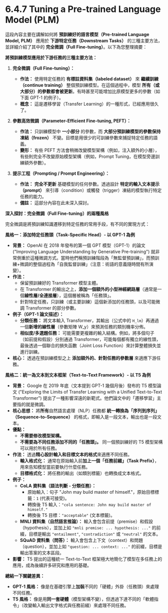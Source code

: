 # 6.4.7 Tuning a Pre-trained Language Model (PLM)

這段內容主要在講解如何將 **預訓練好的語言模型（Pre-trained Language Model, PLM）** 應用於 **下游特定任務（Downstream Tasks）** 的三種主要方法，並詳細介紹了其中的 **完全微調（Full Fine-tuning）**。以下為您整理摘要：

**將預訓練模型應用於下游任務的三種主要方法：**

1. **完全微調（Full Fine-tuning）：**
    - **作法：** 使用特定任務的 **有標註資料集（labeled dataset）** 來 **繼續訓練（continue training）** 整個預訓練模型。在這個過程中，模型 **所有（或大部分）的參數都會被更新**。有時甚至可能增加比原模型更多的參數（如下面 GPT-1 的例子）。
    - **概念：** 這是遷移學習（Transfer Learning）的一種形式，已經應用很久了。
	
2. **參數高效微調（Parameter-Efficient Fine-tuning, PEFT）：**
    - **作法：** 只訓練模型中 **一小部分** 的參數，而 **大部分預訓練模型的參數保持凍結（frozen）** 不變。目標是用很少的可訓練參數來捕捉特定任務的語義。
    - **變形：** 有些 PEFT 方法會稍微改變模型架構（例如，注入額外的小層），有些則完全不改變原始模型架構（例如，Prompt Tuning，在模型旁邊訓練額外參數）。
	
3. **提示工程（Prompting / Prompt Engineering）：**
    - **作法：** **完全不更新** 基礎模型的任何參數。透過設計 **特定的輸入文本提示（prompt）** 來引導（condition）或觸發（trigger）凍結的模型執行特定任務的能力。
    - **備註：** 這部分內容在此未深入探討。

**深入探討：完全微調（Full Fine-tuning）的兩種風格**

完全微調是將預訓練知識遷移到特定任務的常用手段，有不同的實現方式：

**風格一：添加特定任務頭（Task-Specific Head）- 以 GPT-1 為例**

- **背景：** OpenAI 在 2018 年發布的第一個 GPT 模型（GPT-1）的論文 ("Improving Language Understanding by Generative Pre-training") 就非常側重於這種微調方式。當時他們稱預訓練階段為「無監督預訓練」，而預訓練+微調的整個過程為「自我監督訓練」（注意：術語的意義隨時間有所演變）。
- **作法：**
    - 保留預訓練好的 Transformer 模型主體。
    - 在 Transformer 的輸出之上，**添加一個額外的小型神經網路層**（通常是一個**線性層/全連接層**），這個層被稱為「任務頭」。
    - 針對特定任務，只訓練（或主要訓練）這個新添加的任務頭，以及可能微調 Transformer 的部分參數。
- **例子（GPT-1 論文描述）：**
    - **分類任務：** 將文本輸入 Transformer，其輸出（公式中的 `H_lm`）再通過一個**新增的線性層**（參數矩陣 W_y）來預測任務的類別機率分佈。
    - **相似度/多選題任務：** 可能需要更複雜的輸入結構。例如，將多個句子（如前提和假設）分別通過 Transformer，可能每個都有獨立的線性頭，最後透過一個聯合的損失函數（Joint Loss Function）來計算整體損失並進行訓練。
- **核心：** 透過在預訓練模型之上 **添加額外的、針對任務的參數層** 來適應下游任務。

**風格二：統一為文本到文本框架（Text-to-Text Framework）- 以 T5 為例**

- **背景：** Google 在 2019 年底（文本提到 GPT-1 幾個月後）發布的 T5 模型論文 ("Exploring the Limits of Transfer Learning with a Unified Text-to-Text Transformer") 提出了一種影響深遠的新範式。他們論文中的「遷移學習」主要指的就是微調。
- **核心思想：** 將**所有**自然語言處理（NLP）任務都 **統一轉換為「序列到序列」（Sequence-to-Sequence）** 的格式，即輸入是一段文本，輸出也是一段文本。
- **優點：**
    - **不需要修改模型架構。**
    - **不需要為不同任務添加不同的「任務頭」。** 同一個預訓練好的 T5 模型架構可以用於所有任務。
- **作法：** 透過**精心設計輸入和目標文本的格式**來適應不同任務。
    - **輸入格式化：** 通常在原始輸入前**加上一個「任務前綴」（Task Prefix）**，用來告知模型當前要執行什麼任務。
    - **目標格式化：** 將任務的輸出（如類別標籤）也轉換成文本格式。
- **例子：**
    - **CoLA 資料集（語法判斷 - 分類任務）：**
        - 原始輸入：句子 "John may build master of himself."，原始目標標籤：`1` (代表可接受)。
        - 轉換後 T5 輸入：`"cola sentence: John may build master of himself."`
        - 轉換後 T5 目標：`"acceptable"` (文本標籤)。
    - **MNLI 資料集（自然語言推論）：** 輸入會包含前提（premise）和假設（hypothesis），並加上如 `"mnli premise: ... hypothesis: ..."` 的前綴，目標是輸出 `"entailment"`, `"contradiction"` 或 `"neutral"` 的文本。
    - **SQuAD 資料集（問答）：** 輸入會包含上下文（context）和問題（question），並加上如 `"question: ... context: ..."` 的前綴，目標是輸出答案的文本區段。
- **影響：** T5 提出的這種統一 Text-to-Text 框架極大地簡化了模型在多任務上的應用，成為後續許多研究和應用的基礎。

**總結一下關鍵差異：**
- **GPT-1 風格：** 像是在基礎引擎上**加裝**不同的「硬體」外掛（任務頭）來處理不同任務。
- **T5 風格：** 像是用**同一套硬體**（模型架構不變），但透過下達不同的「軟體指令」（改變輸入輸出文字格式與任務前綴）來處理不同任務。